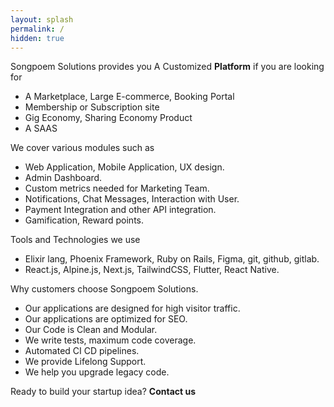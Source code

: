 ```yaml
---
layout: splash
permalink: /
hidden: true
---
```


Songpoem Solutions provides you A Customized **Platform** if you are looking for
- A Marketplace, Large E-commerce, Booking Portal
- Membership or Subscription site
- Gig Economy, Sharing Economy Product
- A SAAS

We cover various modules such as
- Web Application, Mobile Application, UX design.
- Admin Dashboard.
- Custom metrics needed for Marketing Team.
- Notifications, Chat Messages, Interaction with User.
- Payment Integration and other API integration.
- Gamification, Reward points.

Tools and Technologies we use
- Elixir lang, Phoenix Framework, Ruby on Rails, Figma, git, github, gitlab.
- React.js, Alpine.js, Next.js, TailwindCSS, Flutter, React Native.

Why customers choose Songpoem Solutions.
- Our applications are designed for high visitor traffic. 
- Our applications are optimized for SEO.
- Our Code is Clean and Modular. 
- We write tests, maximum code coverage.
- Automated CI CD pipelines.
- We provide Lifelong Support.
- We help you upgrade legacy code.

Ready to build your startup idea? **Contact us**